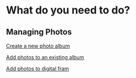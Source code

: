 # What do you need to do?

## Managing Photos

[Create a new photo album](./new-album.md)

[Add photos to an existing album](./existing-album.md)

[Add photos to digital fram](./digital-frame.md)
